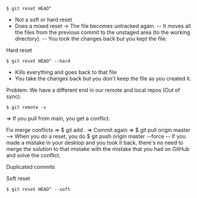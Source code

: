     $ git reset HEAD^

- Not a soft or hard reset
- Does a mixed reset
  -> The file becomes untracked again.
  -- It moves all the files from the previous commit to the unstaged area (to the working directory).
  -- You took the changes back but you kept the file.

Hard reset

    $ git reset HEAD^ --hard

- Kills everything and goes back to that file
- You take the changes back but you don't keep the file as you created it.

Problem: We have a different end in our remote and local repos (Out of sync).

    $ git remote -v

=> If you pull from main, you get a conflict.

Fix merge conflicts => $ git add . => Commit again => $ git pull origin master
--> When you do a reset, you do $ git push origin master --force
-- If you made a mistake in your desktop and you took it back, there's no need to merge the solution to that mistake with the mistake that you had on GitHub and solve the conflict.

Duplicated commits

Soft reset

    $ git reset HEAD^ --soft
